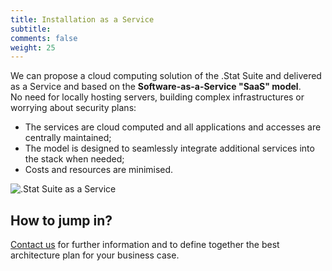 ```yaml
---
title: Installation as a Service
subtitle: 
comments: false
weight: 25
---
```


We can propose a cloud computing solution of the .Stat Suite and delivered as a Service and based on the **Software-as-a-Service "SaaS" model**.<br>
No need for locally hosting servers, building complex infrastructures or worrying about security plans:<br>
- The services are cloud computed and all applications and accesses are centrally maintained;
- The model is designed to seamlessly integrate additional services into the stack when needed;
- Costs and resources are minimised.<br>

![.Stat Suite as a Service](/images/as-a-service.png)

## How to jump in?
[Contact us](contact@siscc.org) for further information and to define together the best architecture plan for your business case.
